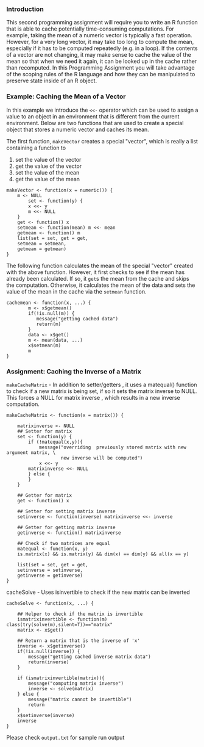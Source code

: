 ### Introduction

This second programming assignment will require you to write an R
function that is able to cache potentially time-consuming computations.
For example, taking the mean of a numeric vector is typically a fast
operation. However, for a very long vector, it may take too long to
compute the mean, especially if it has to be computed repeatedly (e.g.
in a loop). If the contents of a vector are not changing, it may make
sense to cache the value of the mean so that when we need it again, it
can be looked up in the cache rather than recomputed. In this
Programming Assignment you will take advantage of the scoping rules of
the R language and how they can be manipulated to preserve state inside
of an R object.

### Example: Caching the Mean of a Vector

In this example we introduce the `<<-` operator which can be used to
assign a value to an object in an environment that is different from the
current environment. Below are two functions that are used to create a
special object that stores a numeric vector and caches its mean.

The first function, `makeVector` creates a special "vector", which is
really a list containing a function to

1.  set the value of the vector
2.  get the value of the vector
3.  set the value of the mean
4.  get the value of the mean

<!-- -->
```
makeVector <- function(x = numeric()) {
	m <- NULL
		set <- function(y) {
	 	x <<- y
		m <<- NULL
	}
	get <- function() x
	setmean <- function(mean) m <<- mean
	getmean <- function() m
	list(set = set, get = get,
	setmean = setmean,
	getmean = getmean)
}
```

The following function calculates the mean of the special "vector"
created with the above function. However, it first checks to see if the
mean has already been calculated. If so, it `get`s the mean from the
cache and skips the computation. Otherwise, it calculates the mean of
the data and sets the value of the mean in the cache via the `setmean`
function.

```
cachemean <- function(x, ...) {
		m <- x$getmean()
		if(!is.null(m)) {
           message("getting cached data")
           return(m)
        }
        data <- x$get()
		m <- mean(data, ...)
		x$setmean(m)
		m
}
```
### Assignment: Caching the Inverse of a Matrix



`makeCacheMatrix` - In addition to setter/getters , it uses a matequal()
function to check if a new matrix is being set, if so it sets the matrix inverse
to NULL. This forces a NULL for matrix inverse , which results in a new inverse
computation.

```
makeCacheMatrix <- function(x = matrix()) {

	matrixinverse <- NULL  
	## Setter for matrix 
	set <- function(y) {
		if (!matequal(x,y)){
			message("overriding  previously stored matrix with new argument matrix, \
					new inverse will be computed")
			x <<- y
		matrixinverse <<- NULL 
		} else {            
		}
	}

	## Getter for matrix 
	get <- function() x

	## Setter for setting matrix inverse 
	setinverse <- function(inverse) matrixinverse <<- inverse

	## Getter for getting matrix inverse
	getinverse <- function() matrixinverse

	## Check if two matrices are equal 
	matequal <- function(x, y)
	is.matrix(x) && is.matrix(y) && dim(x) == dim(y) && all(x == y)

	list(set = set, get = get,
	setinverse = setinverse,
	getinverse = getinverse)
}
```

cacheSolve - Uses isinvertible to check if the new matrix can be inverted

```
cacheSolve <- function(x, ...) {

	## Helper to check if the matrix is invertible
	ismatrixinvertible <- function(m) class(try(solve(m),silent=T))=="matrix"
	matrix <- x$get()

	## Return a matrix that is the inverse of 'x'
	inverse <- x$getinverse()
	if(!is.null(inverse)) {
		message("getting cached inverse matrix data")
		return(inverse)
	} 

	if (ismatrixinvertible(matrix)){
		message("computing matrix inverse")
		inverse <- solve(matrix)
	} else {
		message("matrix cannot be invertible")
		return
	}
	x$setinverse(inverse)
	inverse
}
```

Please check `output.txt` for sample run output

